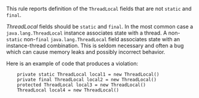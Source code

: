 

This rule reports definition of the `ThreadLocal` fields that are not `static` and `final`.

*ThreadLocal* fields should be `static` and `final`. In the most common case a
`java.lang.ThreadLocal` instance associates state with a thread. A non-`static`
non-`final` `java.lang.ThreadLocal` field associates state with an instance-thread combination.
This is seldom necessary and often a bug which can cause memory leaks and possibly incorrect behavior.

Here is an example of code that produces a violation:

```
    private static ThreadLocal local1 = new ThreadLocal()
    private final ThreadLocal local2 = new ThreadLocal()
    protected ThreadLocal local3 = new ThreadLocal()
    ThreadLocal local4 = new ThreadLocal()
```

